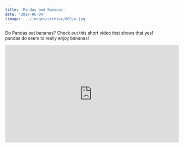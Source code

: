 ```yaml
---
title: 'Pandas and Bananas'
date: '2020-06-04'
timage: '../images/archive/002/a.jpg'
---
```


Do Pandas eat bananas? Check out this short video that shows that yes! pandas do seem to really enjoy bananas!

<iframe width="560" height="315" src="https://www.youtube.com/embed/4SZl1r2O_bY" frameborder="0" allowfullscreen></iframe>
